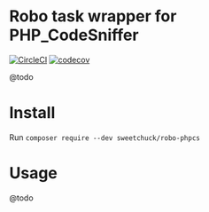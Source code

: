 
# Robo task wrapper for PHP_CodeSniffer

[![CircleCI](https://circleci.com/gh/Sweetchuck/robo-phpcs/tree/2.x.svg?style=svg)](https://circleci.com/gh/Sweetchuck/robo-phpcs/?branch=2.x)
[![codecov](https://codecov.io/gh/Sweetchuck/robo-phpcs/branch/2.x/graph/badge.svg?token=HPYQiBYRNG)](https://app.codecov.io/gh/Sweetchuck/robo-phpcs/branch/2.x)

@todo


# Install

Run `composer require --dev sweetchuck/robo-phpcs`


# Usage

@todo
